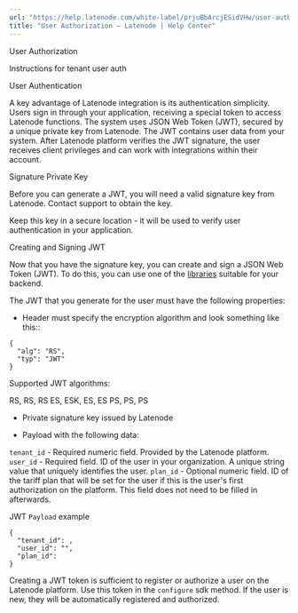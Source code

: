 ```yaml
---
url: "https://help.latenode.com/white-label/prjuBbArcjESidVHw/user-authorization/UdcfuTtEbTpiLZSNPpe"
title: "User Authorization – Latenode | Help Center"
---
```


 User Authorization

Instructions for tenant user auth


 User Authentication

A key advantage of Latenode integration is its authentication simplicity. Users sign in through your application, receiving a special token to access Latenode functions. The system uses JSON Web Token (JWT), secured by a unique private key from Latenode. The JWT contains user data from your system. After Latenode platform verifies the JWT signature, the user receives client privileges and can work with integrations within their account.

 Signature Private Key

Before you can generate a JWT, you will need a valid signature key from Latenode. Contact support to obtain the key.



Keep this key in a secure location - it will be used to verify user authentication in your application.

 Creating and Signing JWT

Now that you have the signature key, you can create and sign a JSON Web Token (JWT). To do this, you can use one of the [libraries](https://jwt.io/libraries) suitable for your backend.

The JWT that you generate for the user must have the following properties:

- Header must specify the encryption algorithm and look something like this::

```
{
  "alg": "RS",
  "typ": "JWT"
}
```

Supported JWT algorithms:

RS, RS, RS
ES, ESK, ES, ES
PS, PS, PS

- Private signature key issued by Latenode

- Payload with the following data:

`tenant_id` \- Required numeric field. Provided by the Latenode platform.
`user_id` \- Required field. ID of the user in your organization. A unique string value that uniquely identifies the user.
`plan_id` \- Optional numeric field. ID of the tariff plan that will be set for the user if this is the user's first authorization on the platform. This field does not need to be filled in afterwards.

JWT `Payload` example

```
{
  "tenant_id": ,
  "user_id": "",
  "plan_id": 
}
```

Creating a JWT token is sufficient to register or authorize a user on the Latenode platform. Use this token in the `configure` sdk method. If the user is new, they will be automatically registered and authorized.
